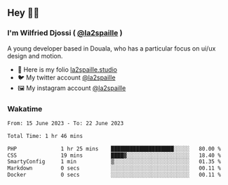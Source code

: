 ## Hey 👋🏾
### I'm Wilfried Djossi ( <a href="https://twitter.com/la2spaille/" target="_blank">@la2spaille</a> )
A young developer based in Douala, who has a particular focus on ui/ux design and motion.

- 🎨 Here is my folio [la2spaille.studio](https://la2spaille.studio/)
- 🐦 My twitter account [@la2spaille](https://twitter.com/la2spaille/)
- 🖼 My instagram account [@la2spaille](https://www.instagram.com/la2spaille/)

### Wakatime
<!--START_SECTION:waka-->

```txt
From: 15 June 2023 - To: 22 June 2023

Total Time: 1 hr 46 mins

PHP              1 hr 25 mins    ████████████████████░░░░░   80.00 %
CSS              19 mins         ████▓░░░░░░░░░░░░░░░░░░░░   18.40 %
SmartyConfig     1 min           ▒░░░░░░░░░░░░░░░░░░░░░░░░   01.35 %
Markdown         0 secs          ░░░░░░░░░░░░░░░░░░░░░░░░░   00.11 %
Docker           0 secs          ░░░░░░░░░░░░░░░░░░░░░░░░░   00.11 %
```

<!--END_SECTION:waka-->
<!--
**la2spaille/la2spaille** is a ✨ _special_ ✨ repository because its `README.md` (this file) appears on your GitHub profile.

Here are some ideas to get you started:

- 🔭 I’m currently working on ...
- 🌱 I’m currently learning ...
- 👯 I’m looking to collaborate on ...
- 🤔 I’m looking for help with ...
- 💬 Ask me about ...
- 📫 How to reach me: ...
- 😄 Pronouns: ...
- ⚡ Fun fact: ...
-->

